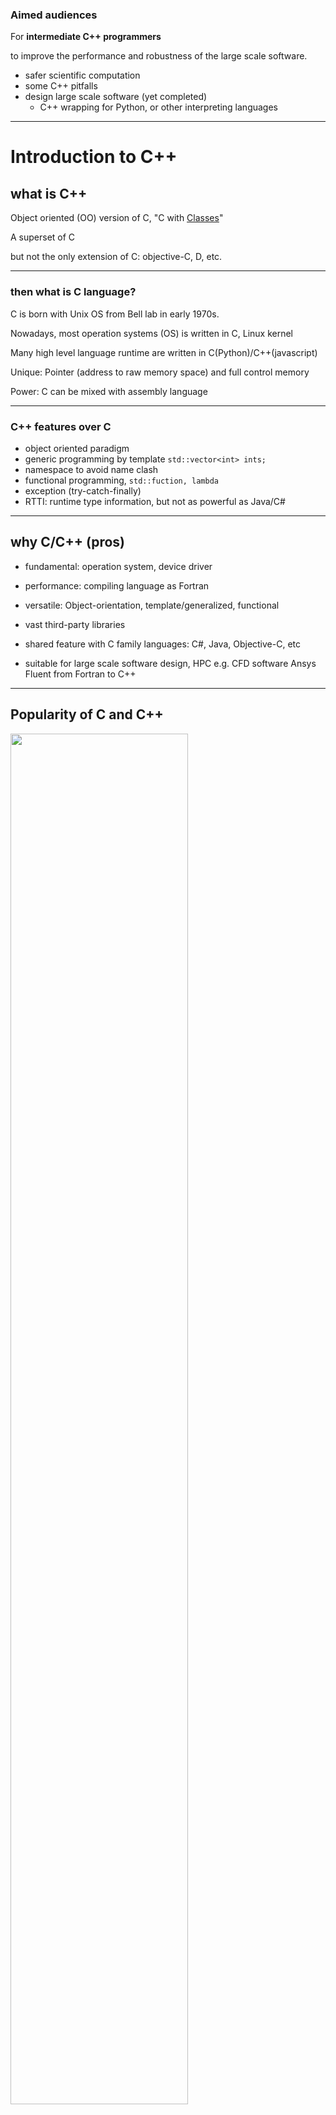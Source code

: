 

### Aimed audiences

For **intermediate C++ programmers**

 to improve the performance and robustness of the large scale software.

+ safer scientific computation
+ some C++ pitfalls
+ design large scale software (yet completed)
  - C++ wrapping for Python, or other interpreting languages

---

# Introduction to C++

## what is C++

Object oriented (OO) version of C, "C with [Classes](https://en.wikipedia.org/wiki/Class_(programming))"

A superset of C

but not the only extension of C:  objective-C, D, etc.

---
### then what is C language?
 C is born with Unix OS from Bell lab in early 1970s.

Nowadays, most operation systems (OS) is written in C, Linux kernel

Many high level language runtime are written in C(Python)/C++(javascript)

Unique: Pointer (address to raw memory space) and full control memory

Power: C can be mixed with assembly language

---
### C++ features over C
+ object oriented paradigm
+ generic programming by template  `std::vector<int> ints;`
+ namespace to avoid name clash
+ functional programming, `std::fuction, lambda`
+ exception (try-catch-finally)
+ RTTI: runtime type information, but not as powerful as Java/C#

---

## why C/C++ (pros)
+ fundamental: operation system, device driver
+ performance: compiling language as Fortran
+ versatile: Object-orientation, template/generalized, functional
+ vast third-party libraries
+ shared feature with C family languages: C#, Java, Objective-C, etc

+ suitable for large scale software design, HPC
e.g. CFD software Ansys Fluent from Fortran to C++
---
## Popularity of C and C++
<img src="./assets/tiobe_lang_rank_2019.png" width=75%>

The combination of C and C++ takes the lead in Tiobe rankings.

---

## C++ standards
+ C++ invented by Bjarne Stroustrup in 1985
+ the firs standard C++ 98,  standard library (STL) was not available
+ C++11 (modern C++) and C++17/C++20 have some exciting/modern features
  - `std::thread`, `std::function`, `lambda`, `std::tuple`, smart pointers
  - `filesystem`(C++17), traits

+ some can not wait for a better C++: *rust, go* are invented before C++11 published

---

## why not C++ (Cons)

+ C++ grammar is too complicate
 - confusing keyword `using` and `static`
 - too many integer types, java has only one
 - pointer, reference
 - polymorphic only apply to pointer/reference
 - no memory manager/garbage collector

+ less featured standard libraries, vs. python, Java, C#, etc
  however, C++ has lib and frameworks like boost, Qt

+ less productivity:
    on average, 50 lines of production code
   [The Programmer Productivity Paradox ](https://dzone.com/articles/programmer-productivity)
---

### try out using c++ online compilers
There is a list of online compiler to try C++ in webbrowser

<https://arnemertz.github.io/online-compilers/>

Cppinsights: see how compiler do the compiling
<repl.it>: can save user's code snippet, as it is used in this lesseon

---
# Safer computation in C++

## the jungle of integer types

```cpp
//signed
char
short
int
long
long long
// and with their unsigned version
```
What is the size of `int` and `long` do you think?

<a href="https://repl.it/@qingfengxia/printcpptypesize">run example by online compiler</a>

---
it depends on CPU, OS, even compiler target (32 or 64bit)
```cpp
// here we only consider 32 and 64bit OS
void*  // identifed from memory address pointer byte size
//signed and unsigned integer has the same length
char 1 byte
short  2 bytes
int     4 bytes
long   depends on OS, compiler settings
long long  8bytes
```
windows 64bit, has `long` just 4 bytes, while on Linux it is 8 bytes (64bits)

`size_t` returned by `sizeof` operator and  `std::vector.size()`
it is 64bits on both uint64_t on 64bit windows and Linux system, while 32bit unsigned integer `uint32_t`

---
## integer types and conversion
```cpp
void std_container_index_test(){
    std::vector<int> v;
    int index= 10;
    if (index < v.size()-1) // there is a compiler warning here
        std::cout << v[index];
}
```
<a href="https://repl.it/@qingfengxia/stdcontainerindextest"> run examle by online compiler</a>
---
### float point type and precision

<https://en.wikipedia.org/wiki/Double-precision_floating-point_format>,
IEEE754-2008 standard

- 16bit half precision, widely used in GPU
- 32bit single precision, `float`, at least 9 significant digits
- 64bit double precision, `double` for short in  C/C++
- 128-bit: Quadruple (binary128), barely any CPU support this natively
- `long double` depends on compiler implementation
---

## implicit conversion (1) C language features
### algorithmic promotion

+ safe from smaller type (smaller in byte size, range) to bigger type
   from `char -> short -> int ->long -> long long`
   from `unsigned int -> signed long long`

+ from `half->float->double->long double`

+ same width: `signed int -> unsigned int`, it is potentially dangerous!

   see example code in later section

+ `enum` is `int` if the underlying type is not explicitly specified

---
### numerical conversion
+ if there is no rule for promotion, it is an conversion
   -  e.g. floating–integral conversions
   - The programmer need to care about out of range, loss of precision

+ mixing of signed and unsigned integer of size byte size

  from `signed int -> unsigned long long`

```cpp
      int n = -1;
      unsigned int u = 1;
      std::cout << "Comparing signed and unsigned:\n"
                << " -1  < 1? " << (n < u) << '\n'
                << " -1  > 1? " << (n > u) << '\n';
```

  see example <https://en.cppreference.com/w/cpp/language/operator_comparison>

---

### Boolean conversion

+ from bool to integer
  - bool to int: true => 1, false => 0
  - many c++ type can be converted into bool type
  - if a customed type can converted into, but further into integer should be forbidden
  e.g. `if(std::cin) {...}` is wanted, but `int n = std::cout;` must be avoided, then
  `explicit operator bool() const { ... }`

see more details: <https://en.cppreference.com/w/cpp/language/implicit_conversion#Integral_promotion>

---
## implicit conversion (2) C++ object oriented
### implicitly cast to base/parent type pointer/reference
this is the polymorphic, the essence of object oriented programming

Pointer conversions:
   from a type pointer to `void`,

   from `nullptr` to any type pointer

### if constructor with single parameter exists

```cpp
const char* c_string = "hello world";
std::string s = c_string;
```
---
### prevent implicit conversion

```cpp
#include <iostream>
class A {
    bool b;
public:
	A(bool param)  // use `explicit` to see the difference
    { std::cout<<"bool actor called with param =" << param << std::endl; }
    explicit  operator bool() {return b;};
};
int main(){
    A a = A(1);  // int -> bool, no compiler warning, but maybe not what you want
    A b(2.3); // double -> bool, no compiler warning, but maybe not what you want
    A c = true;  // compiler error if the constructure is protected by `explicit`
    A d = 1.5;  // compiler error if the constructure is protected by `explicit`
}
```
C++ keyword `explicit` qualified constructor can avoid this

---
### explicit cast in C++

static_cast<T>  conversion at compiling time, safer
```cpp
    double d = 123456.789;
    float f = static_cast<float>(d);
    // silly, I messed up the value type and pointer type
    float* pf = static_cast<float*>(d);
```
dynamic_cast<T> conversion at runtime
const_cast<T>
any_cast<T>  from `std::any` unbox to more specific type

---
## exception/error in math computation

### integer underflow/overflow

- CPU set status register, which may be checked by C and C++

- C lib: `errno` set and clear by library function

  <https://www.gnu.org/software/libc/manual/html_node/Errors-in-Math-Functions.html>

  <https://en.cppreference.com/w/c/error/errno>

- C++ way to detect under/overflow

Note: know and detect your integer range in runtime

 `std::limits<long>::max()`

------

### float point exception and special values

NaN,  +Inf, -Inf

```c
    printf("sqrt(-1) = %f\n", sqrt(-1));
    printf("DBL_MAX*2.0 = %f\n", DBL_MAX*2.0);
    printf("DBL_MAX*-2.0 = %f\n", DBL_MAX*-2.0);
```

those 3 special values operates with a valid number resulting in those special values

------

### setup float point exception check in C++

This is a C99 feature

```cpp
    if(fetestexcept(FE_DIVBYZERO)) printf(" FE_DIVBYZERO");
    if(fetestexcept(FE_INEXACT))   printf(" FE_INEXACT");
    if(fetestexcept(FE_INVALID))   printf(" FE_INVALID");
    if(fetestexcept(FE_OVERFLOW))  printf(" FE_OVERFLOW");
    if(fetestexcept(FE_UNDERFLOW)) printf(" FE_UNDERFLOW");
    feclearexcept(FE_ALL_EXCEPT);
```

<https://en.cppreference.com/w/c/numeric/fenv/FE_exceptions>

---

# The complexity of C++
## reused keyword `using`

+ typedef  `using mytype=std::size_t;`
+ shortening name space `using std;`
+ `using BaseClass::BaseClass;`

It is confusing, but not dangerous!
C++ does not stop you from doing silly and dangerous things, for the sake of performance

---
## confusing keyword `static` (1)

C legacy:
+ in cpp file, but before the function name/declaration
+ inside a function scope, to modify a variable
```cpp
static f(int i) {
    static sum = 0;
    sum +=i;
    return sum;
}
int main{
cout<<f(1)<<endl;
cout<<f(1)<<endl;  // what do  you expect the print?
}
```
see also <https://en.cppreference.com/w/cpp/keyword/static>

---
### confusing keyword `static` (2)
 C++ object oriented programming header
```
class C
{
    static sum = 0;
    static getClassName();
}
```

*note* `static` should be avoid in multi-threading program

---
##  pointer vs. reference => smart pointer

The difference

| type          | Pointer                                        | Reference                            |
| ------------- | ---------------------------------------------- | ------------------------------------ |
| meaning       | has the value of memory address                | another name to an existing variable |
| initial value | can be `nullptr`, i.e. uninitialized condition | must assign a valued value           |
| reassign      | allowed, except for `const T * pointer`        | not allowed                          |
| be null?      | yes, widely used                               | `**int \*p;...int &r = \*p;**`       |
| bool op       | `if(pointer)` to test whether it is nullptr    | `if(reference)` call `bool operator` |

Reference does not solved the memory management problem, `dangling reference`

**using smart pointer of C++11**, can be a better choice to pass objects around safely.

## pitfalls of object oriented programming
+ virtual destructor for base class
+ polymorphic only apply to pointer/reference
+ multiple inheritance (MI)

---
### MI and diamond problem
![img](assets/MI_diamond_problem.png)
https://www.geeksforgeeks.org/multiple-inheritance-in-c/

---
# design large scale software

## Software architecture
```cpp
// the software is like a house
// namespace as component contains more classes
namespace FrontWall{
    class Brick {
        int sand = 1;
        ...
```
---
### stand on giant shoulder
[awesome C++](https://github.com/fffaraz/awesome-cpp)    [awesome modern C++](https://github.com/rigtorp/awesome-modern-cpp)

+ libraries

+ learning material, video, blogs, books, talks conferences

+ useful tools: IDE, profilers, build, package and code analyzer

---
### design pattern

---
### Base class and type system for C++
Compared with other compiling languages like C# and Java, C++ does not provide  a type system, neither a base class. Here is an implementation, extracted from FreeCAD project
<https://github.com/qingfengxia/cppBase>

There is no need to write factory class, but register a type by simple macro
(only achievable by macro).
```cpp
    Base::BaseClass* bc = static_cast<Base::BaseClass*>(Base::Type::createInstanceByName("CClass"));
    CClass* c2 = type_dynamic_cast<CClass>(bc);
```
see the full example <https://github.com/qingfengxia/cppBase/blob/master/TypeTest.cpp>

---
## C++ and Python

### python and C++ are good companions
  python is an interpreter lang, for fast prototyping
  C++ codes run fast for large program and HPC

  a few CPython standard modules are re-written in C/C++ for better perfomance
  There are various methods to export C++ API as python module.
  see more example and cmake/setup.py integration at

 <https://github.com/qingfengxia/python_wrap>
---

### Wrapping C++ code to other languages

`swig` can wrap C/C++ to many languages, C#, Java, javascript, python, ruby, etc
using the `interface.i` file

---

### `numba` JIT example
```python
from numba import jit
@jit
def create_fractal(min_x, max_x, min_y, max_y, image, iters):
    height = image.shape[0]
    width = image.shape[1]

    pixel_size_x = (max_x - min_x) / width
    pixel_size_y = (max_y - min_y) / height
    for x in range(width):
        real = min_x + x * pixel_size_x
        for y in range(height):
            imag = min_y + y * pixel_size_y
            color = mandel(real, imag, iters)
            image[y, x] = color
    return image
```
full example at <https://numba.pydata.org/numba-doc/dev/user/examples.html>

